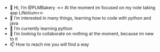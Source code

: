 - 👋 Hi, I’m @PLMBakery
  ->> At the moment im focused on my note taking app LiNotium<<- 
- 👀 I’m interested in many things, learning how to code with python and java
- 🌱 I’m currently learning python
- 💞️ I’m looking to collaborate on nothing at the moment, because im new to it
- 📫 How to reach me you will find a way


<!---
PLMBakery/PLMBakery is a ✨ special ✨ repository because its `README.md` (this file) appears on your GitHub profile.
You can click the Preview link to take a look at your changes.
--->
